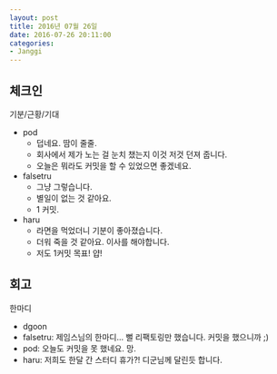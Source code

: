 ```yaml
---
layout: post
title: 2016년 07월 26일
date: 2016-07-26 20:11:00
categories:
- Janggi
---
```


## 체크인

기분/근황/기대

* pod
  * 덥네요. 땀이 줄줄.
  * 회사에서 제가 노는 걸 눈치 챘는지 이것 저것 던져 줍니다.
  * 오늘은 뭐라도 커밋을 할 수 있었으면 좋겠네요.
* falsetru
  * 그냥 그렇습니다.
  * 별일이 없는 것 같아요.
  * 1 커밋.
* haru
  * 라면을 먹었더니 기분이 좋아졌습니다.
  * 더워 죽을 것 같아요. 이사를 해야합니다.
  * 저도 1커밋 목표! 얍!

## 회고

한마디

* dgoon
* falsetru: 제임스님의 한마디... 뻘 리팩토링만 했습니다. 커밋을 했으니까 ;)
* pod: 오늘도 커밋을 못 했네요. 망.
* haru: 저희도 한달 간 스터디 휴가?! 디군님께 달린듯 합니다.
